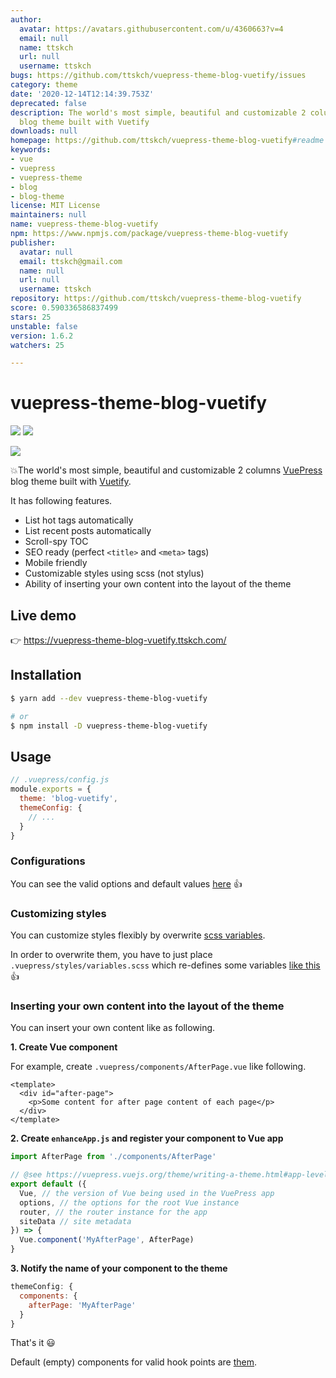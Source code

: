 ```yaml
---
author:
  avatar: https://avatars.githubusercontent.com/u/4360663?v=4
  email: null
  name: ttskch
  url: null
  username: ttskch
bugs: https://github.com/ttskch/vuepress-theme-blog-vuetify/issues
category: theme
date: '2020-12-14T12:14:39.753Z'
deprecated: false
description: The world's most simple, beautiful and customizable 2 columns VuePress
  blog theme built with Vuetify
downloads: null
homepage: https://github.com/ttskch/vuepress-theme-blog-vuetify#readme
keywords:
- vue
- vuepress
- vuepress-theme
- blog
- blog-theme
license: MIT License
maintainers: null
name: vuepress-theme-blog-vuetify
npm: https://www.npmjs.com/package/vuepress-theme-blog-vuetify
publisher:
  avatar: null
  email: ttskch@gmail.com
  name: null
  url: null
  username: ttskch
repository: https://github.com/ttskch/vuepress-theme-blog-vuetify
score: 0.590336586837499
stars: 25
unstable: false
version: 1.6.2
watchers: 25

---
```


# vuepress-theme-blog-vuetify

[![](https://img.shields.io/npm/v/vuepress-theme-blog-vuetify?style=flat-square)](https://www.npmjs.com/package/vuepress-theme-blog-vuetify)
[![](https://img.shields.io/npm/dm/vuepress-theme-blog-vuetify?style=flat-square)](https://www.npmjs.com/package/vuepress-theme-blog-vuetify)

![](https://user-images.githubusercontent.com/4360663/80946098-43781280-8e28-11ea-8e50-667344f9f959.png)

💥The world's most simple, beautiful and customizable 2 columns [VuePress](https://vuepress.vuejs.org/) blog theme built with [Vuetify](https://vuetifyjs.com).

It has following features.

* List hot tags automatically
* List recent posts automatically
* Scroll-spy TOC
* SEO ready (perfect `<title>` and `<meta>` tags)
* Mobile friendly
* Customizable styles using scss (not stylus)
* Ability of inserting your own content into the layout of the theme

## Live demo

👉 <https://vuepress-theme-blog-vuetify.ttskch.com/>

## Installation

```bash
$ yarn add --dev vuepress-theme-blog-vuetify

# or
$ npm install -D vuepress-theme-blog-vuetify
```

## Usage

```js
// .vuepress/config.js
module.exports = {
  theme: 'blog-vuetify',
  themeConfig: {
    // ...
  }
}
```

### Configurations

You can see the valid options and default values [here](https://github.com/ttskch/vuepress-theme-blog-vuetify/blob/master/index.js#L14) 👍

### Customizing styles

You can customize styles flexibly by overwrite [scss variables](https://github.com/ttskch/vuepress-theme-blog-vuetify/blob/master/styles/_variables.scss).

In order to overwrite them, you have to just place `.vuepress/styles/variables.scss` which re-defines some variables [like this](https://github.com/ttskch/vuepress-theme-blog-vuetify/blob/master/example/blog/.vuepress/styles/variables.scss) 👍 

### Inserting your own content into the layout of the theme

You can insert your own content like as following.

**1. Create Vue component**

For example, create `.vuepress/components/AfterPage.vue` like following.

```vue
<template>
  <div id="after-page">
    <p>Some content for after page content of each page</p>
  </div>
</template>
```

**2. Create `enhanceApp.js` and register your component to Vue app**

```js
import AfterPage from './components/AfterPage'

// @see https://vuepress.vuejs.org/theme/writing-a-theme.html#app-level-enhancements
export default ({
  Vue, // the version of Vue being used in the VuePress app
  options, // the options for the root Vue instance
  router, // the router instance for the app
  siteData // site metadata
}) => {
  Vue.component('MyAfterPage', AfterPage)
}
```

**3. Notify the name of your component to the theme**

```js
themeConfig: {
  components: {
    afterPage: 'MyAfterPage'
  }
}
```

That's it 😃

Default (empty) components for valid hook points are [them](https://github.com/ttskch/vuepress-theme-blog-vuetify/tree/master/components/extensions).
